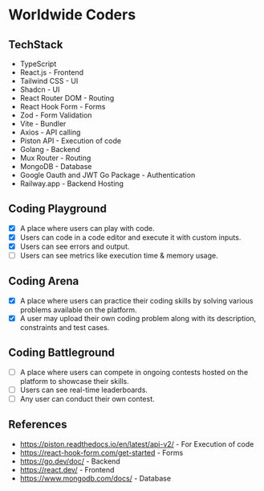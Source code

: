 # Worldwide Coders

## TechStack

- TypeScript
- React.js - Frontend
- Tailwind CSS - UI
- Shadcn - UI
- React Router DOM - Routing
- React Hook Form - Forms
- Zod - Form Validation
- Vite - Bundler
- Axios - API calling
- Piston API - Execution of code
- Golang - Backend
- Mux Router - Routing
- MongoDB - Database
- Google Oauth and JWT Go Package - Authentication
- Railway.app - Backend Hosting

## Coding Playground

- [x] A place where users can play with code.
- [x] Users can code in a code editor and execute it with custom inputs.
- [x] Users can see errors and output.
- [ ] Users can see metrics like execution time & memory usage.

## Coding Arena

- [x] A place where users can practice their coding skills by solving various problems
      available on the platform.
- [x] A user may upload their own coding problem along with its description, constraints
      and test cases.

## Coding Battleground

- [ ] A place where users can compete in ongoing contests hosted on the platform to
      showcase their skills.
- [ ] Users can see real-time leaderboards.
- [ ] Any user can conduct their own contest.

## References

- https://piston.readthedocs.io/en/latest/api-v2/ - For Execution of code
- https://react-hook-form.com/get-started - Forms
- https://go.dev/doc/ - Backend
- https://react.dev/ - Frontend
- https://www.mongodb.com/docs/ - Database
